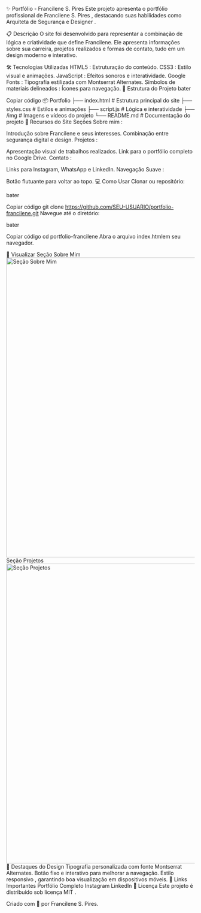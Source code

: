 ✨ Portfólio - Francilene S. Pires
Este projeto apresenta o portfólio profissional de Francilene S. Pires , destacando suas habilidades como Arquiteta de Segurança e Designer .

📋 Descrição
O site foi desenvolvido para representar a combinação de lógica e criatividade que define Francilene. Ele apresenta informações sobre sua carreira, projetos realizados e formas de contato, tudo em um design moderno e interativo.

🛠️ Tecnologias Utilizadas
HTML5 : Estruturação do conteúdo.
CSS3 : Estilo visual e animações.
JavaScript : Efeitos sonoros e interatividade.
Google Fonts : Tipografia estilizada com Montserrat Alternates.
Símbolos de materiais delineados : Ícones para navegação.
📂 Estrutura do Projeto
bater

Copiar código
📦 Portfolio
├── index.html       # Estrutura principal do site
├── styles.css       # Estilos e animações
├── script.js        # Lógica e interatividade
├── /img             # Imagens e vídeos do projeto
└── README.md        # Documentação do projeto
🎨 Recursos do Site
Seções
Sobre mim :

Introdução sobre Francilene e seus interesses.
Combinação entre segurança digital e design.
Projetos :

Apresentação visual de trabalhos realizados.
Link para o portfólio completo no Google Drive.
Contato :

Links para Instagram, WhatsApp e LinkedIn.
Navegação Suave :

Botão flutuante para voltar ao topo.
💻 Como Usar
Clonar ou repositório:

bater

Copiar código
git clone https://github.com/SEU-USUARIO/portfolio-francilene.git
Navegue até o diretório:

bater

Copiar código
cd portfolio-francilene
Abra o arquivo index.htmlem seu navegador.

📸 Visualizar
Seção Sobre Mim
<img src="img/sobre_preview.png" alt="Seção Sobre Mim" width="800px" />
Seção Projetos
<img src="img/projetos_preview.png" alt="Seção Projetos" width="800px" />
🌟 Destaques do Design
Tipografia personalizada com fonte Montserrat Alternates.
Botão fixo e interativo para melhorar a navegação.
Estilo responsivo , garantindo boa visualização em dispositivos móveis.
🔗 Links Importantes
Portfólio Completo
Instagram
LinkedIn
📜 Licença
Este projeto é distribuído sob licença MIT .

Criado com 💖 por Francilene S. Pires.
